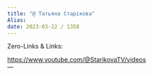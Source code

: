 ```yaml
---
title: "@ Татьяна Старікова"
Alias: 
date: 2023-03-22 / 1358  
---
```

Zero-Links & Links:  

https://www.youtube.com/@StarikovaTV/videos  
—  
